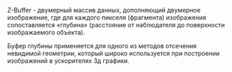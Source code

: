 Z-Buffer - двумерный массив данных, дополняющий двумерное изображение, где для каждого пикселя (фрагмента) изображения сопоставляется «глубина» (расстояние от наблюдателя до поверхности изображаемого объекта).

Буфер глубины применяется для одного из методов отсечения невидимой геометрии, который широко используется при построении изображений в ускорителях 3д графики.